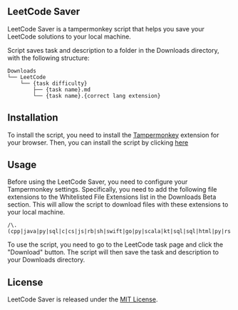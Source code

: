 ## LeetCode Saver

LeetCode Saver is a tampermonkey script that helps you save your LeetCode solutions to your local machine.

Script saves task and description to a folder in the Downloads directory, with the following structure:

```
Downloads
└── LeetCode
    └── {task difficulty}
        ├── {task name}.md
        └── {task name}.{correct lang extension}
```

## Installation
To install the script, you need to install the [Tampermonkey](https://www.tampermonkey.net/) extension for your browser. Then, you can install the script by clicking [here](https://greasyfork.org/ru/scripts/472921-leetcode-solution-s-saver)

## Usage
Before using the LeetCode Saver, you need to configure your Tampermonkey settings. Specifically, you need to add the following file extensions to the Whitelisted File Extensions list in the Downloads Beta section. This will allow the script to download files with these extensions to your local machine.

```
/\.(cpp|java|py|sql|c|cs|js|rb|sh|swift|go|py|scala|kt|sql|sql|html|py|rs|php|ts|rkt|erl|ex|dart|py|js|js|md)/
```

To use the script, you need to go to the LeetCode task page and click the "Download" button. The script will then save the task and description to your Downloads directory.

## License
LeetCode Saver is released under the [MIT License](LICENSE).